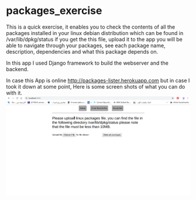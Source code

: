 # packages_exercise

This is a quick exercise, it enables you to check the contents of all the packages installed in your linux debian distribution which can be found in 
/var/lib/dpkg/status
if you get the this file, upload it to the app you will be able to navigate through your packages, see each package name, description, dependencies and what this package depends on. 

In this app I used Django framework to build the webserver and the backend.

In case this App is online http://packages-lister.herokuapp.com  but in case I took it down at some point, Here is some screen shots of what you can do with it.
![Gif demo for the App](trying_locally.gif)

